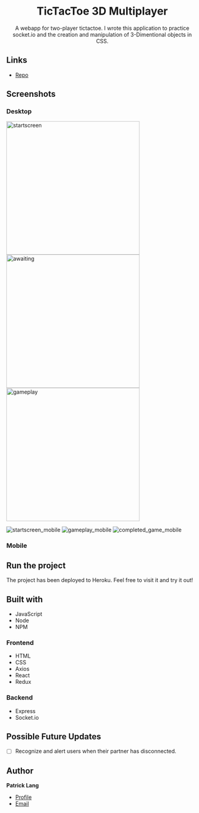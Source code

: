 <h1 align="center">TicTacToe 3D Multiplayer</h1>

<p align="center">A webapp for two-player tictactoe. I wrote this application to practice socket.io and the creation and manipulation of 3-Dimentional objects in CSS.</p>

## Links

- [Repo](https://github.com/patricklang87/tictactoe-3d-mp/)

## Screenshots

### Desktop

<img src="https://user-images.githubusercontent.com/73432960/132587479-ee251be0-37b1-453a-882f-3d6076727159.JPG" alt="startscreen" width="350"/>
<img src="https://user-images.githubusercontent.com/73432960/132587469-56b6bea3-b0b6-4b26-acd7-df1629fb77e6.JPG" alt="awaiting" width="350"/>
<img src="https://user-images.githubusercontent.com/73432960/132587483-1c517234-8930-4729-8a36-de59d6169d4e.JPG" alt="gameplay" width="350"/>

![startscreen_mobile](https://user-images.githubusercontent.com/73432960/132587503-58c13b8f-40c7-453f-b337-882050064052.JPG)
![gameplay_mobile](https://user-images.githubusercontent.com/73432960/132587513-be7a7e7b-78d3-454d-a69f-fe1014f7d7e4.JPG)
![completed_game_mobile](https://user-images.githubusercontent.com/73432960/132587516-14d459ce-f08a-48f7-92a2-6f19abf4fce7.JPG)


### Mobile


## Run the project

The project has been deployed to Heroku. Feel free to visit it and try it out!

## Built with

- JavaScript
- Node
- NPM

### Frontend
- HTML
- CSS
- Axios
- React
- Redux


### Backend
- Express
- Socket.io

## Possible Future Updates

- [ ] Recognize and alert users when their partner has disconnected.
 
## Author

**Patrick Lang**

- [Profile](https://github.com/patricklang87 "Patrick Lang")
- [Email](mailto:patricklang87@gmail.com?subject=3DtttMP "3D tictactoe")
